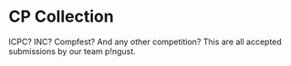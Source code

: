 # CP Collection
ICPC? INC? Compfest? And any other competition? This are all accepted submissions by our team p!ngust.
